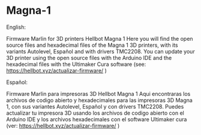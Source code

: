 # Magna-1

English: 

Firmware Marlin for 3D printers Hellbot Magna 1 
Here you will find the open source files and hexadecimal files of the Magna 1 3D printers, with its variants Autolevel, Español and with drivers TMC2208. You can update your 3D printer using the open source files with the Arduino IDE and the hexadecimal files with the Ultimaker Cura software (see: https://hellbot.xyz/actualizar-firmware/ ) 

Español:

Firmware Marlin para impresoras 3D Hellbot Magna 1
Aqui encontraras los archivos de codigo abierto y hexadecimales para las impresoras 3D Magna 1, con sus variantes Autolevel, Español y con drivers TMC2208. Puedes actualizar tu impresora 3D usando los archivos de codigo abierto con el Arduino IDE y los archivos hexadecimales con el software Ultimaker cura (ver: https://hellbot.xyz/actualizar-firmware/ )

